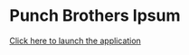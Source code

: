 # Punch Brothers Ipsum

[Click here to launch the application](https://punchbrothersipsum.herokuapp.com/)
